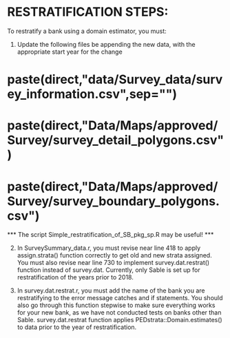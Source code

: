 # RESTRATIFICATION STEPS:

To restratify a bank using a domain estimator, you must:

1) Update the following files be appending the new data, with the appropriate start year for the change
#           paste(direct,"data/Survey_data/survey_information.csv",sep="")
#           paste(direct,"Data/Maps/approved/Survey/survey_detail_polygons.csv")
#           paste(direct,"Data/Maps/approved/Survey/survey_boundary_polygons.csv")
*** The script Simple_restratification_of_SB_pkg_sp.R may be useful! ***

2) In SurveySummary_data.r, you must revise near line 418 to apply assign.strata() function correctly to get old and new strata assigned. 
	You must also revise near line 730 to implement survey.dat.restrat() function instead of survey.dat. 
	Currently, only Sable is set up for restratification of the years prior to 2018.

3) In survey.dat.restrat.r, you must add the name of the bank you are restratifying to the error message catches and if statements. 
	You should also go through this function stepwise to make sure everything works for your new bank, as we have not conducted 
	tests on banks other than Sable. 
	survey.dat.restrat function applies PEDstrata::Domain.estimates() to data prior to the year of restratification. 

